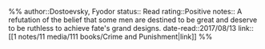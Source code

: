 %%
author::Dostoevsky, Fyodor
status:: Read
rating::Positive
notes:: A refutation of the belief that some men are destined to be great and deserve to be ruthless to achieve fate's grand designs.
date-read::2017/08/13
link:: [[1 notes/11 media/111 books/Crime and Punishment|link]]
%%